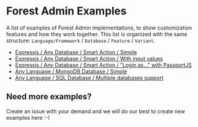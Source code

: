# Forest Admin Examples
A list of examples of Forest Admin implementations, to show customization features and how they work together. This list is organized with the same structure: `Language/Framework` / `Database` / `Feature` / `Variant`.

- [Expressjs / Any Database / Smart Action / Simple](/examples/expressjs/smart-action/simple)
- [Expressjs / Any Database / Smart Action / With input values](/examples/expressjs/smart-action/with-input-values)
- [Expressjs / Any Database / Smart Action / "Login as..." with PassportJS](/examples/expressjs/smart-action/login-as-with-passportjs)
- [Any Language / MongoDB Database / Simple](/examples/mongodb-database/simple)
- [Any Language / SQL Database / Multiple databases support](/examples/sql-database/multiple-databases)

## Need more examples?

Create an issue with your demand and we will do our best to create new examples here :-)
